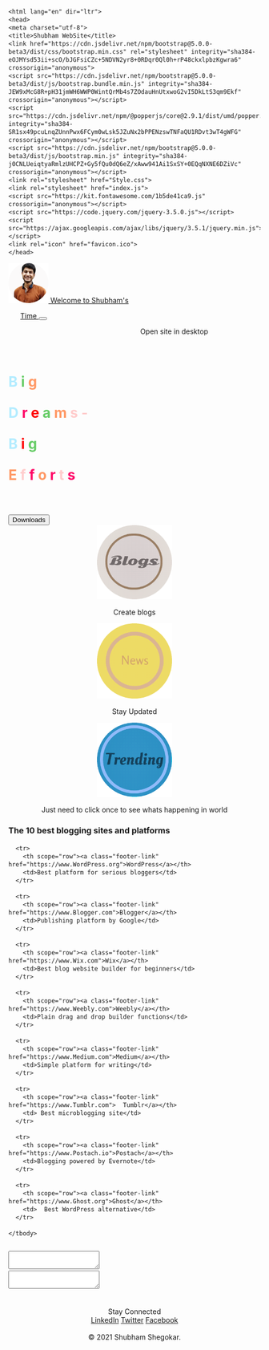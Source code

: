 <!DOCTYPE html>
    <html lang="en" dir="ltr">
    <head>
    <meta charset="utf-8">
    <title>Shubham WebSite</title>
    <link href="https://cdn.jsdelivr.net/npm/bootstrap@5.0.0-beta3/dist/css/bootstrap.min.css" rel="stylesheet" integrity="sha384-eOJMYsd53ii+scO/bJGFsiCZc+5NDVN2yr8+0RDqr0Ql0h+rP48ckxlpbzKgwra6" crossorigin="anonymous">
    <script src="https://cdn.jsdelivr.net/npm/bootstrap@5.0.0-beta3/dist/js/bootstrap.bundle.min.js" integrity="sha384-JEW9xMcG8R+pH31jmWH6WWP0WintQrMb4s7ZOdauHnUtxwoG2vI5DkLtS3qm9Ekf" crossorigin="anonymous"></script>
    <script src="https://cdn.jsdelivr.net/npm/@popperjs/core@2.9.1/dist/umd/popper.min.js" integrity="sha384-SR1sx49pcuLnqZUnnPwx6FCym0wLsk5JZuNx2bPPENzswTNFaQU1RDvt3wT4gWFG" crossorigin="anonymous"></script>
    <script src="https://cdn.jsdelivr.net/npm/bootstrap@5.0.0-beta3/dist/js/bootstrap.min.js" integrity="sha384-j0CNLUeiqtyaRmlzUHCPZ+Gy5fQu0dQ6eZ/xAww941Ai1SxSY+0EQqNXNE6DZiVc" crossorigin="anonymous"></script>
    <link rel="stylesheet" href="Style.css">
    <link rel="stylesheet" href="index.js">
    <script src="https://kit.fontawesome.com/1b5de41ca9.js" crossorigin="anonymous"></script>
    <script src="https://code.jquery.com/jquery-3.5.0.js"></script>
    <script src="https://ajax.googleapis.com/ajax/libs/jquery/3.5.1/jquery.min.js"></script>
    <link rel="icon" href="favicon.ico">
    </head>

<body >
    <nav class="navbar bg-dark navbar-expand-lg navbar-dark">
      <a class="navbar-brand" href="#">
      <img src="Shubham.png" alt="Shubham's Logo" style="width:80px";> Welcome to Shubham's
        <ul class="navbar-nav ">
          <a class="nav-link" href="#">
            Time <button id="time" class="btn btn-light"></button>
        </a>
      </ul>
    </a>
</nav>



<script>
function startTime() {
  var today = new Date();
  var h = today.getHours();
  var m = today.getMinutes();
  var s = today.getSeconds();
  m = checkTime(m);
  s = checkTime(s);
  document.getElementById('time').innerHTML =
  h + ":" + m + ":" + s;
  var t = setTimeout(startTime, 1000);
}
function checkTime(i) {
  if (i < 10) {i = "0" + i};
  return i;
}
</script>

<body onload="startTime()">



<div class="back" background="back5.jpg">
  <center>
  <marquee id="marque" width=60% direction="left" height="50px">
  Open site in desktop mode for better UI
  </marquee>
  </center>

<div class="container-fluid"  >
<div class="row">
<div class="col-sm-12" >
<h1>
  <span style="color:#b3ecff">B</span>
  <span style="color:#66CC66">i</span>
  <span style="color:#FF9966">g</span>

  <span style="color:#b3ecff">D</span>
  <span style="color:#FF0066">r</span>
  <span style="color:#FF0000">e</span>
  <span style="color:#66CC66">a</span>
  <span style="color:#FF9966">m</span>
  <span style="color:#FFCCCC">s - </span>

  <span style="color:#b3ecff">B</span>
  <span style="color:#FF0000">i</span>
  <span style="color:#66CC66">g</span>

  <span style="color:#FF9966">E</span>
  <span style="color:#FFCCCC">f</span>
  <span style="color:#FF0066">f</span>
  <span style="color:#FF9966">o</span>
  <span style="color:#FF0066">r</span>
  <span style="color:#FFCCCC">t</span>
  <span style="color:#FF0066">s</span>

</h1>
<br><br>
</div>
</div>
</div>
<div class="col-sm-4" id="Downloads">
<button type="button" class="btn btn-dark download-button"><i class="fas fa-download"></i>  Downloads</button>
</div>


<center>

<section id="features">
<div class="row">
<div class="col-sm-4" >
<img src="blogs.gif" alt="BLogs-Logo" id="blogs-button" type="submit" style="width:150px";>
<p>Create blogs</p>

</div>
<div class="col-sm-4">
  <img src="news.gif" alt="Logo" id="news-button" type="submit" style="width:150px";>
  <p>Stay Updated</p>
</div>
<div class="col-sm-4">
<img src="twitter.gif" alt="Logo" id="twitter-button" type="submit" style="width:150px";>
<p>Just need to click once to see whats happening in world</p>
</center>
</div>
</div>
</section>


<script>
    $(document).ready(function()
    {
      $(".blogs").hide();
    });
      $('#blogs-button').click(function()
    {
        $(".blogs").toggle("slide");
    });
</script>


<script>
    $(document).ready(function()
    {
      $("#tweets").hide();
    });
      $('#twitter-button').click(function()
    {
        $("#tweets").toggle("slide");
    });
</script>


<script>

    $(document).ready(function()
    {
      $("#news").hide();
    });
      $('#news-button').click(function()
    {
        $("#news").toggle("slide");
    });
</script>


<div class="blogs"  >
<table class="table table-dark">
    <thead>
      <tr>
        <h3 scope="col">The 10 best blogging sites and platforms</h3>
      </tr>
    </thead>
    <tbody>

      <tr>
        <th scope="row"><a class="footer-link" href="https://www.WordPress.org">WordPress</a></th>
        <td>Best platform for serious bloggers</td>
      </tr>

      <tr>
        <th scope="row"><a class="footer-link" href="https://www.Blogger.com">Blogger</a></th>
        <td>Publishing platform by Google</td>
      </tr>

      <tr>
        <th scope="row"><a class="footer-link" href="https://www.Wix.com">Wix</a></th>
        <td>Best blog website builder for beginners</td>
      </tr>

      <tr>
        <th scope="row"><a class="footer-link" href="https://www.Weebly.com">Weebly</a></th>
        <td>Plain drag and drop builder functions</td>
      </tr>

      <tr>
        <th scope="row"><a class="footer-link" href="https://www.Medium.com">Medium</a></th>
        <td>Simple platform for writing</td>
      </tr>

      <tr>
        <th scope="row"><a class="footer-link" href="https://www.Tumblr.com">  Tumblr</a></th>
        <td> Best microblogging site</td>
      </tr>

      <tr>
        <th scope="row"><a class="footer-link" href="https://www.Postach.io">Postach</a></th>
        <td>Blogging powered by Evernote</td>
      </tr>

      <tr>
        <th scope="row"><a class="footer-link" href="https://www.Ghost.org">Ghost</a></th>
        <td>  Best WordPress alternative</td>
      </tr>

    </tbody>
  </table>
</div>

<div class="col-sm-12" id="tweets">
<textarea > </textarea>
</div>

<div class="col-sm-12" id="news">
<textarea ></textarea>
</div>


<div class="bottom-container">
<br> <br>
<div class="Connect">
<center>Stay Connected</center>
</div>


<center>
<a class="footer-link" href="https://www.linkedin.com/in/shubham-shegokar-262758107">LinkedIn</a>
<a class="footer-link" href="https://twitter.com/ShubhamShegoka5">Twitter</a>
<a class="footer-link" href="https://www.facebook.com/shubham.shegokar.7/">Facebook</a>
</center>

<br>
<div class="copyright"> <center>
© 2021 Shubham Shegokar.</center>
<br>
</div>
</div>
</body>
</html>
